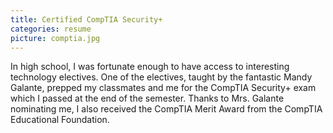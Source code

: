 ```yaml
---
title: Certified CompTIA Security+
categories: resume
picture: comptia.jpg
---
```


In high school, I was fortunate enough to have access to interesting technology electives. One of the electives, taught by the fantastic Mandy Galante, prepped my classmates and me for the CompTIA Security+ exam which I passed at the end of the semester. Thanks to Mrs. Galante nominating me, I also received the CompTIA Merit Award from the CompTIA Educational Foundation.

